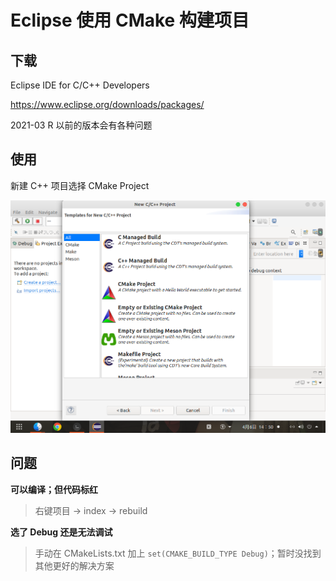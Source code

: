 # Eclipse 使用 CMake 构建项目

## 下载

Eclipse IDE for C/C++ Developers

<https://www.eclipse.org/downloads/packages/>

2021-03 R 以前的版本会有各种问题



## 使用

新建 C++ 项目选择 CMake Project

![01](img/003/01.png)



## 问题

**可以编译；但代码标红**

> 右键项目 -> index -> rebuild

**选了 Debug 还是无法调试**

> 手动在 CMakeLists.txt 加上 ```set(CMAKE_BUILD_TYPE Debug)```；暂时没找到其他更好的解决方案

